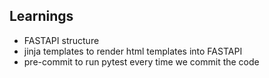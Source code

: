 ## Learnings
- FASTAPI structure
- jinja templates to render html templates into FASTAPI
- pre-commit to run pytest every time we commit the code